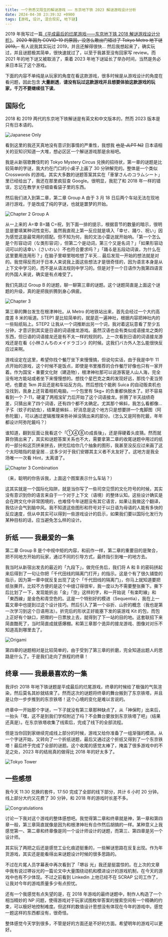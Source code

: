 ```yaml
---
title: 一个熟悉又陌生的解谜游戏 —— 东京地下铁 2023 解谜游戏设计分析
date: 2024-04-30 23:39:32 +0900
tags: [游戏, 设计, 混合现实, 地下謎]
---
```


2019 年我写过一篇[《平成最后的烂尾游戏——东京地下铁 2018 解谜游戏设计分析》](/2019/01/10/heisei-last-unfinished-game)。~~2020 年因为 COVID-19 的原因，没怎么敢出门错过了 Tokyo Metro 地下谜 2019。~~ 有人说我其实玩过 2019，并且还解得很快... 然后我想起来了，确实玩过，并且谜题极其简单，很快速就过了，以至于我甚至没有回家写 review。而 2021 年的地下谜又被取消了，乘着 2023 年地下谜延长了举办时间，当然是务必来日本玩了这个游戏。

下面的内容不单纯是从玩家的角度在看这款游戏，很多时候是从游戏设计的角度在看问题，因此包含 **大量剧透**，**请没有玩过这款游戏并且想要体验这款游戏的玩家，千万不要继续往下读**。

## 国际化

2018 和 2019 两代的东京地下铁解谜是有英文和中文版本的，然而 2023 版本是只有日本语的。

![Japanese Only](/assets/images/tokyo-metro-2023-japanese.png)

看到这里的我还天真地没有意识到事情的严重性，我想我 ~~也是 JLPT N2~~ 日本语相关的豆知识知道一大堆，想必区区一个解谜游戏那是余裕吧。

我是从新宿歌舞伎町的 Tokyo Mystery Circus 兑换的招待状，第一章的谜题是比较简单的字谜，我大约在门口的小桌子上画了 30 分钟解完的。整体是一个类似 Crosswords 的游戏。其实大多数的谜题答案其实在「車掌さんのコラムシート」里已经给出了，我还在那里疯狂查 Google。很明显，我犯了和 2018 年一样的错误，忘记在教学关仔细查看袋子里的东西。

然后我们进入到第二章，第二章 Group A 由于 3 月 18 日后两个车站无法在现地进行游戏，于是改成了纯的字谜，也就是噩梦的开始。

![Chapter 2 Group A](/assets/images/tokyo-metro-2023-chapter-2-group-a.jpg)

从一上来的 A=幸 B=踊 C=祝，到下面一排的提示，根据音节的数量的暗示，很明显是要填某种词性变形。虽然我直观上第一反应就是填入「幸せ、踊り、祝い」因为感觉这是最常用的搭配。但不知为何，我的文法小雷达就开始响。「第一个怎么是个形容动词（な类形容词），但第二个是动词，第三个又是名词？」「如果形容动词可以的话幸い（さいわい）不也符合要求吗？」「踊る是五段动词诶，为什么在这里要用连用形？」在脑子里噼里啪啦想了半天... 最后发现一开始的想法就是对的。我觉得反而对于日本人来说我上面这些想法才是很奇怪的，因为语言本身是从上下文中学习的，而不是从语法规则中学习的。但是对于一个日语作为我第四语言的外国人来说，确实是有点难受了。

我们先跳过 Group B 的谜题，聊一聊第三章的谜题。这个谜题简直是上面这个谜题的升级，真的是把我折腾到身心俱疲。

![Chapter 3](/assets/images/tokyo-metro-2023-chapter-3.jpg)

第三章的舞台发生在根津神社。从 Metro 的地铁站出来，首先会经过一个大约高度差 8 米的坂道。STEP1 是比较简单的，就是逛一遍神社，根据内容把神社内的一些贴纸贴上。STEP2 让我从一个词推断出另一个词，我对着这玩意看了至少五分钟，才意识到其实是日语的词语接龙游戏。虽然汉语也会有类似成语接龙之类的东西，但日语的词语接龙还是有不太一样的规则的。上一次看到日语的词语接龙游戏还是在看《小林さんちのメイドラゴン》的时候。这我们バカ外人怎么能很快反应过来啊。

游戏设定在这里，希望你找个餐厅坐下来慢慢搞，但说句实话，由于我是中午 11 点开始的游戏，这个时候不是饭点，即使是书里推荐的合作餐厅好像也只有一家开着。作为国宝・重要文化財（建造物），根津神社那可以说游客是人山人海，完全没有地方能站或者坐下来慢慢想的。想找个星巴克之类的发现好远，那找个麦当劳吧，也要走 1km 并且还是和车站反方向。然后想找个能刷 Suica 的自动贩卖机也没找到，我身上还背着相机电脑，一个包里有 5kg+ 的负重都快脱水了。好不容易看到一个 7-11，硬灌了两瓶宝矿力后开始了这个词语接龙。折腾了半天战绩奇差，只猜出来了四个词语，还有四个都不太确定。尤其那个蝌蚪，我怎么看都像... 孑孓（蚊子的幼虫），结果是蝌蚪... 好消息是这个地方只是想要拼一个鬼脚图（阿弥陀籤），可以通过逻辑推理来弥补掉没猜出来的部分。（怎么又是阿弥陀籤，年年都设计阿弥陀籤吗？）

谁知道，翻到反面让我看这个「①④⑧の成長後」，还是得硬着头皮猜。然而就算你猜出来了，其实和谜题答案关系也不大，需要拿第二章的收尾谜题中用过的纸的一部分和这页拼来拼去，拼完后给你几个抽象的图形，我甚至没反应过来画了这个太阳暗指的是皇居... 这多少对于我们安娜其主义者不太友好了。这地方是我全场唯一一次看 Hint，太离谱了。

![Chapter 3 Combination](/assets/images/tokyo-metro-2023-chapter-3-combination.jpg)

（来，聪明的你告诉我，上面这个图案表示什么车站？）

这其实就是一个国际化陷阱，就是当你写了一些司空见惯的文化符号的时候，其实没有意识到你的语言来自于一个对于上下文（语境）的整体认知。这些设计确实是会在跨文化中非常困境的，也难怪今年谜题没有其它语言，如果让我做这个翻译，我估计会气到脑中风。我不知道这些图形和符号对于以日语为母语的人能有多快的反应速度，但从中其实可以得到一些游戏设计的启示，如果我们要以国际化发行为某种目标的话，应当避免怎么样的设计。

## 折纸 —— 我最爱的一集

第二章 Group B 是个中规中矩的内容，和前作一样，第二章的重要目的是聚合，把不同地方开始的玩家，通过不同的引导方式，最终指引到唯一的地方去。

我当时从新宿出发去的最近的「九段下」，做完任务后，我们将 A 和 B 的密码拼起来后得到了一句让你把「千代田线的隔离门打开」的指示。这是个有了很久铺垫的指示，因为第一章中就反复出现了这个「千代田线的隔离门」，你马上就知道要把纸张撕开。比较不方便的是这个中缝订得很牢，我一度以为不需要整张撕下。撕下后比划了一下，发现能折出「金」「空」这样的字，和一开始说「有楽町線」和「東西線」是金色和青空色的。这是一个特别好的模进（Sequentia），我在上一篇文章中也提到过这个设计技巧。然后引入了第一个谷折、山折的概念（我也是第一次学习到这个日语用法）。折完后的形状正好能塞下发的装游戏 Kit 的包，而包上正好有个缺口，把赠的一日票放上去，就得到了下一站的目的地。这套联招下来简直酷死了，当时简直成就感爆棚。和第三章那个诡异的接龙游戏、图像对对乐不知道高到哪里去了。

![Origami](/assets/images/tokyo-metro-2023-origami.jpg)

第四章的谜题相对是比较简单的，由于受到了第三章的折磨，完全知道出题人的思路是什么了。于是我们走向了旅程的终章！

## 终章 —— 我最最喜欢的一集

我评价 2018 年地下铁谜题是平成最后的烂尾游戏，终章的时候给了极强的气氛渲染，然后莫名其妙就结束了。然而这次的谜题将终章的舞台搬到了东京铁塔，并且是让你一步步推到的东京铁塔！这个心境的变化是难以言说的。

终章中一开始那个字谜，一下子就没有第三章那种缺点了，从「神保町」出来后，一抬头「嘿，这不是到我们学校附近了吗？不会舞台要放到东京铁塔了吧」（结果还真是）。在东京铁塔收集了线索后，完成了线下的全部流程。

但是当你回到家继续完成线上部分的时候，游戏又给你准备了一组渐强的模进。从一个字谜开始，又转向了一个折纸谜题，最后又通过这个折纸又得到了一个东京铁塔！最后终于完成了全部的谜题。这个收尾的感觉太棒了，掩盖了很多游戏中的不足之处，2023 年的结局真的做得比 2018 年的好太多了。

![Tokyo Tower](/assets/images/tokyo-metro-2023-tokyo-tower.jpg)

## 一些感想

我今天 11:30 兑换的套件，17:50 完成了全部的线下部分，共计 6 小时 20 分钟。线上部分大约又花费了 30 分钟，和 2018 年的游戏时长差不多。

![Congratulations](/assets/images/tokyo-metro-2023-congratulations.jpg)

讨论一下我对这个游戏的整体感想吧。我觉得第二章和终章就是神，第一章和第四章一般，第三章简直就像是因为和根津神社有合作然后胡搞的一样。某种意义上我感觉第一、第二章和终章像是同一个设计师设计的谜题，而第三、第四章是另一个设计师。

其实玩了两把之后还是感觉工业化痕迹挺重的，一些解谜思路在反复出现。作为年货游戏，其实还是能看得出来谜题设计时候的很多思路的。

不过在片尾人员字幕表中再次看到了「堺谷 光」我还是挺震惊的。在上次的文章中我有说过堺谷光的一篇论文中大量围绕动机和模进设计的游戏机制，在今天的游戏中也有不少体现。不过之前看到 Linkedin 上他已经不在 SCRAP 公司工作了，让我对今年的游戏质量多少有点担忧。

还有一个我感觉有点失望的是，在 2018 年游戏的最终谜题中，制作人构造了一个相当精妙的 NP 问题，使得游戏对于玩家试图枚举答案的搜索空间有一个精确的约束，可以极好地控制难度。但这样的数值设计思想没有体现在今年的游戏中。感觉一题这样的东西都没有，很奇怪。

整体感觉今天学到很多，不管是好的方面还是不好的方面。希望明年的游戏可以更好。
